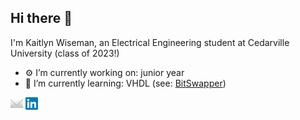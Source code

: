 ## Hi there 👋

I'm Kaitlyn Wiseman, an Electrical Engineering student at Cedarville University (class of 2023!)

- ⚙ I’m currently working on: junior year
- 🌱 I’m currently learning: VHDL (see: [BitSwapper](https://github.com/wisemankaitlyn/BitSwapper))

[![email][2]][1]  [![linkedin][3]][4]

<!--### [✉](mailto:kaitlynwiseman@cedarville.edu)  |  [💼](https://www.linkedin.com/in/kaitlyn-wiseman/)-->

[1]: mailto:kaitlynwiseman@cedarville.edu
[2]: https://raw.githubusercontent.com/wisemankaitlyn/wisemankaitlyn/main/images/email.png
[3]: https://raw.githubusercontent.com/wisemankaitlyn/wisemankaitlyn/main/images/linkedin.png
[4]: https://www.linkedin.com/in/kaitlyn-wiseman/
